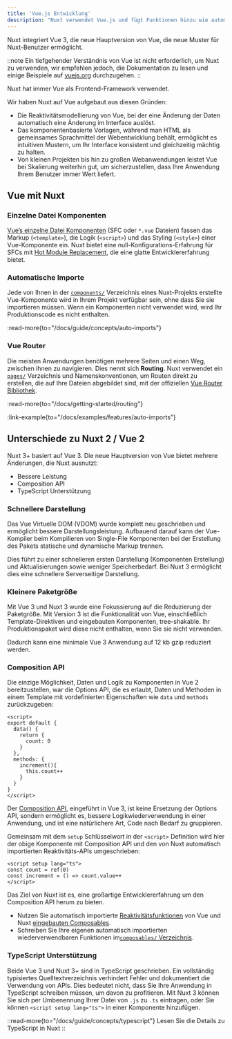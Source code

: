 ```yaml
---
title: 'Vue.js Entwicklung'
description: "Nuxt verwendet Vue.js und fügt Funktionen hinzu wie automatische Komponenten-Importe, dateibasierte Routing und Composables für eine SSR-freundliche Nutzung."
---
```


Nuxt integriert Vue 3, die neue Hauptversion von Vue, die neue Muster für Nuxt-Benutzer ermöglicht.

::note
Ein tiefgehender Verständnis von Vue ist nicht erforderlich, um Nuxt zu verwenden, wir empfehlen jedoch, die Dokumentation zu lesen und einige Beispiele auf [vuejs.org](https://vuejs.org) durchzugehen.
::

Nuxt hat immer Vue als Frontend-Framework verwendet.

Wir haben Nuxt auf Vue aufgebaut aus diesen Gründen:

- Die Reaktivitätsmodellierung von Vue, bei der eine Änderung der Daten automatisch eine Änderung im Interface auslöst.
- Das komponentenbasierte Vorlagen, während man HTML als gemeinsames Sprachmittel der Webentwicklung behält, ermöglicht es intuitiven Mustern, um Ihr Interface konsistent und gleichzeitig mächtig zu halten.
- Von kleinen Projekten bis hin zu großen Webanwendungen leistet Vue bei Skalierung weiterhin gut, um sicherzustellen, dass Ihre Anwendung Ihrem Benutzer immer Wert liefert.

## Vue mit Nuxt

### Einzelne Datei Komponenten

[Vue’s einzelne Datei Komponenten](https://vuejs.org/guide/scaling-up/sfc.html) (SFC oder `*.vue` Dateien) fassen das Markup (`<template>`), die Logik (`<script>`) und das Styling (`<style>`) einer Vue-Komponente ein. Nuxt bietet eine null-Konfigurations-Erfahrung für SFCs mit [Hot Module Replacement](https://vite.dev/guide/features.html#hot-module-replacement), die eine glatte Entwicklererfahrung bietet.

### Automatische Importe

Jede von Ihnen in der [`components/`](/docs/guide/directory-structure/components) Verzeichnis eines Nuxt-Projekts erstellte Vue-Komponente wird in Ihrem Projekt verfügbar sein, ohne dass Sie sie importieren müssen. Wenn ein Komponenten nicht verwendet wird, wird Ihr Produktionscode es nicht enthalten.

:read-more{to="/docs/guide/concepts/auto-imports"}

### Vue Router

Die meisten Anwendungen benötigen mehrere Seiten und einen Weg, zwischen ihnen zu navigieren. Dies nennt sich **Routing**. Nuxt verwendet ein [`pages/`](/docs/guide/directory-structure/pages) Verzeichnis und Namenskonventionen, um Routen direkt zu erstellen, die auf Ihre Dateien abgebildet sind, mit der offiziellen [Vue Router Bibliothek](https://router.vuejs.org).

:read-more{to="/docs/getting-started/routing"}

:link-example{to="/docs/examples/features/auto-imports"}

## Unterschiede zu Nuxt 2 / Vue 2

Nuxt 3+ basiert auf Vue 3. Die neue Hauptversion von Vue bietet mehrere Änderungen, die Nuxt ausnutzt:

- Bessere Leistung
- Composition API
- TypeScript Unterstützung

### Schnellere Darstellung

Das Vue Virtuelle DOM (VDOM) wurde komplett neu geschrieben und ermöglicht bessere Darstellungsleistung. Aufbauend darauf kann der Vue-Kompiler beim Kompilieren von Single-File Komponenten bei der Erstellung des Pakets statische und dynamische Markup trennen.

Dies führt zu einer schnelleren ersten Darstellung (Komponenten Erstellung) und Aktualisierungen sowie weniger Speicherbedarf. Bei Nuxt 3 ermöglicht dies eine schnellere Serverseitige Darstellung.

### Kleinere Paketgröße

Mit Vue 3 und Nuxt 3 wurde eine Fokussierung auf die Reduzierung der Paketgröße. Mit Version 3 ist die Funktionalität von Vue, einschließlich Template-Direktiven und eingebauten Komponenten, tree-shakable. Ihr Produktionspaket wird diese nicht enthalten, wenn Sie sie nicht verwenden.

Dadurch kann eine minimale Vue 3 Anwendung auf 12 kb gzip reduziert werden.

### Composition API

Die einzige Möglichkeit, Daten und Logik zu Komponenten in Vue 2 bereitzustellen, war die Options API, die es erlaubt, Daten und Methoden in einem Template mit vordefinierten Eigenschaften wie `data` und `methods` zurückzugeben:

```vue twoslash
<script>
export default {
  data() {
    return {
      count: 0
    }
  },
  methods: {
    increment(){
      this.count++
    }
  }
}
</script>
```

Der [Composition API](https://vuejs.org/guide/extras/composition-api-faq.html), eingeführt in Vue 3, ist keine Ersetzung der Options API, sondern ermöglicht es, bessere Logikwiederverwendung in einer Anwendung, und ist eine natürlichere Art, Code nach Bedarf zu gruppieren.

Gemeinsam mit dem `setup` Schlüsselwort in der `<script>` Definition wird hier der obige Komponente mit Composition API und den von Nuxt automatisch importierten Reaktivitäts-APIs umgeschrieben:

```vue twoslash [components/Counter.vue]
<script setup lang="ts">
const count = ref(0)
const increment = () => count.value++
</script>
```

Das Ziel von Nuxt ist es, eine großartige Entwicklererfahrung um den Composition API herum zu bieten.

- Nutzen Sie automatisch importierte [Reaktivitätsfunktionen](https://vuejs.org/api/reactivity-core.html) von Vue und Nuxt [eingebauten Composables](/docs/api/composables/use-async-data).
- Schreiben Sie Ihre eigenen automatisch importierten wiederverwendbaren Funktionen im[`composables/` Verzeichnis](/docs/guide/directory-structure/composables).

### TypeScript Unterstützung

Beide Vue 3 und Nuxt 3+ sind in TypeScript geschrieben. Ein vollständig typisiertes Quelltextverzeichnis verhindert Fehler und dokumentiert die Verwendung von APIs. Dies bedeutet nicht, dass Sie Ihre Anwendung in TypeScript schreiben müssen, um davon zu profitieren. Mit Nuxt 3 können Sie sich per Umbenennung Ihrer Datei von `.js` zu `.ts` eintragen, oder Sie können `<script setup lang="ts">` in einer Komponente hinzufügen.

::read-more{to="/docs/guide/concepts/typescript"}
Lesen Sie die Details zu TypeScript in Nuxt
::